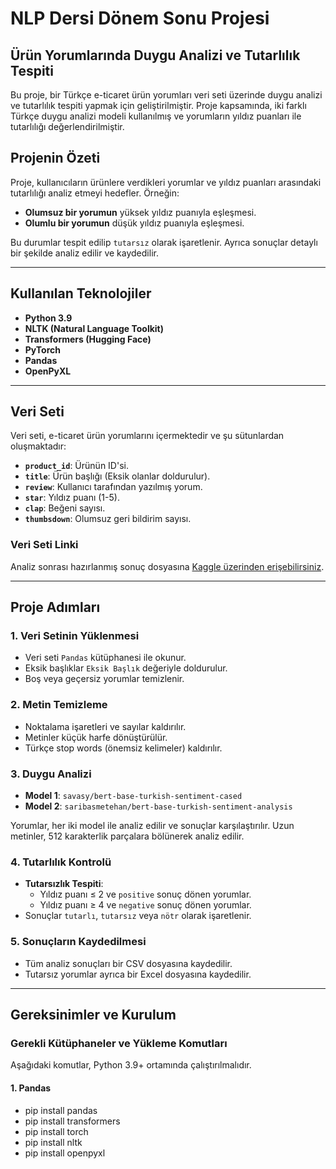 
# NLP Dersi Dönem Sonu Projesi  

## Ürün Yorumlarında Duygu Analizi ve Tutarlılık Tespiti  

Bu proje, bir Türkçe e-ticaret ürün yorumları veri seti üzerinde duygu analizi ve tutarlılık tespiti yapmak için geliştirilmiştir. Proje kapsamında, iki farklı Türkçe duygu analizi modeli kullanılmış ve yorumların yıldız puanları ile tutarlılığı değerlendirilmiştir.  

## Projenin Özeti  
Proje, kullanıcıların ürünlere verdikleri yorumlar ve yıldız puanları arasındaki tutarlılığı analiz etmeyi hedefler. Örneğin:  
- **Olumsuz bir yorumun** yüksek yıldız puanıyla eşleşmesi.  
- **Olumlu bir yorumun** düşük yıldız puanıyla eşleşmesi.  

Bu durumlar tespit edilip `tutarsız` olarak işaretlenir. Ayrıca sonuçlar detaylı bir şekilde analiz edilir ve kaydedilir.  

---

## Kullanılan Teknolojiler  
- **Python 3.9**  
- **NLTK (Natural Language Toolkit)**  
- **Transformers (Hugging Face)**  
- **PyTorch**  
- **Pandas**  
- **OpenPyXL**  

---

## Veri Seti  
Veri seti, e-ticaret ürün yorumlarını içermektedir ve şu sütunlardan oluşmaktadır:  
- **`product_id`**: Ürünün ID'si.  
- **`title`**: Ürün başlığı (Eksik olanlar doldurulur).  
- **`review`**: Kullanıcı tarafından yazılmış yorum.  
- **`star`**: Yıldız puanı (1-5).  
- **`clap`**: Beğeni sayısı.  
- **`thumbsdown`**: Olumsuz geri bildirim sayısı.  

### Veri Seti Linki  
Analiz sonrası hazırlanmış sonuç dosyasına [Kaggle üzerinden erişebilirsiniz](https://www.kaggle.com/datasets/aslemimolu/rn-yorumlar-nlp-analizi/data).  

---

## Proje Adımları  

### 1. Veri Setinin Yüklenmesi  
- Veri seti `Pandas` kütüphanesi ile okunur.  
- Eksik başlıklar `Eksik Başlık` değeriyle doldurulur.  
- Boş veya geçersiz yorumlar temizlenir.  

### 2. Metin Temizleme  
- Noktalama işaretleri ve sayılar kaldırılır.  
- Metinler küçük harfe dönüştürülür.  
- Türkçe stop words (önemsiz kelimeler) kaldırılır.  

### 3. Duygu Analizi  
- **Model 1**: `savasy/bert-base-turkish-sentiment-cased`  
- **Model 2**: `saribasmetehan/bert-base-turkish-sentiment-analysis`  

Yorumlar, her iki model ile analiz edilir ve sonuçlar karşılaştırılır. Uzun metinler, 512 karakterlik parçalara bölünerek analiz edilir.  

### 4. Tutarlılık Kontrolü  
- **Tutarsızlık Tespiti**:  
  - Yıldız puanı ≤ 2 ve `positive` sonuç dönen yorumlar.  
  - Yıldız puanı ≥ 4 ve `negative` sonuç dönen yorumlar.  
- Sonuçlar `tutarlı`, `tutarsız` veya `nötr` olarak işaretlenir.  

### 5. Sonuçların Kaydedilmesi  
- Tüm analiz sonuçları bir CSV dosyasına kaydedilir.  
- Tutarsız yorumlar ayrıca bir Excel dosyasına kaydedilir.  

---

## Gereksinimler ve Kurulum  

### Gerekli Kütüphaneler ve Yükleme Komutları  
Aşağıdaki komutlar, Python 3.9+ ortamında çalıştırılmalıdır.

#### 1. **Pandas**  
- pip install pandas
- pip install transformers
- pip install torch
- pip install nltk
- pip install openpyxl
